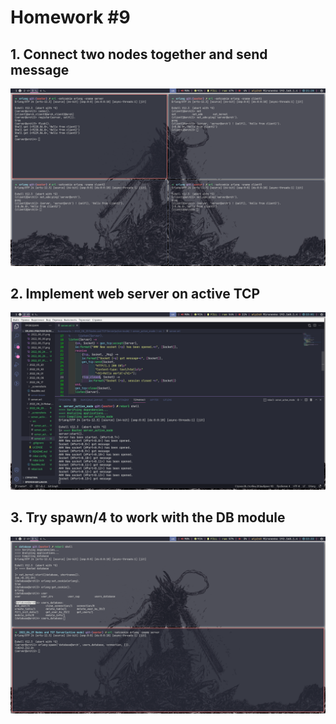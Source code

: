 # Homework #9 


## 1.  Connect two nodes together and send message

![Send messages to node](_screenshots/2022-07-03_21-28.png)

## 2.  Implement web server on active TCP

![Active TCP Server](_screenshots/2022-07-03_22-01.png)

## 3.  Try spawn/4 to work with the DB module

![Spawn/4](_screenshots/2022-07-03_22-33.png)

